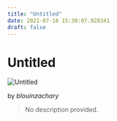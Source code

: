 ```yaml
---
title: "Untitled"
date: 2021-07-16 15:30:07.928341
draft: false
---
```


# Untitled

![Untitled](../images/9c10ef43-e674-11eb-a5ab-60f262b60b65.png)

by *blouinzachary*



> No description provided.